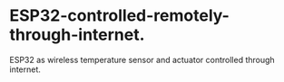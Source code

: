 # ESP32-controlled-remotely-through-internet.
ESP32 as wireless temperature sensor and actuator controlled through internet.
